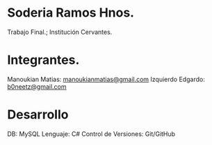 Soderia Ramos Hnos.
==========
Trabajo Final.;
Institución Cervantes.
 
Integrantes.
==========
Manoukian Matias: [manoukianmatias@gmail.com](manoukianmatias@gmail.com)
Izquierdo Edgardo: [b0neetz@gmail.com](b0neetz@gmail.com)

Desarrollo
==========
DB: MySQL
Lenguaje: C#
Control de Versiones: Git/GitHub
